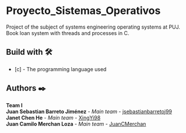 # Proyecto_Sistemas_Operativos
Project of the subject of systems engineering operating systems at PUJ. Book loan system with threads and processes in C.

## Build with 🛠️
* [c] - The programming language used

## Authors ✒️
**Team I**<br />
**Juan Sebastian Barreto Jiménez** - *Main team* - [jsebastianbarretoj99](https://github.com/jsebastianbarretoj99)<br />
**Janet Chen He** - *Main team* - [XingYi98 ](https://github.com/squintanae)<br />
**Juan Camilo Merchan Loza** - *Main team* - [JuanCMerchan](https://github.com/JuanCMerchan)<br />
